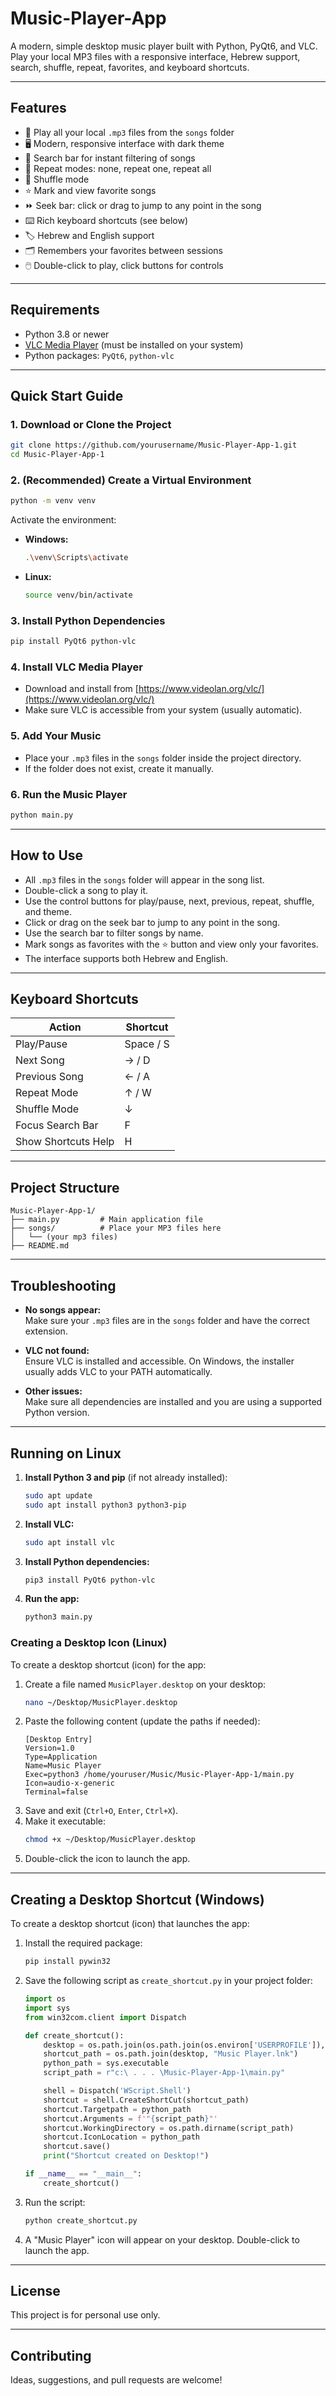 # Music-Player-App

A modern, simple desktop music player built with Python, PyQt6, and VLC.  
Play your local MP3 files with a responsive interface, Hebrew support, search, shuffle, repeat, favorites, and keyboard shortcuts.

---

## Features

- 🎵 Play all your local `.mp3` files from the `songs` folder
- 🖥️ Modern, responsive interface with dark theme
- 🔎 Search bar for instant filtering of songs
- 🔂 Repeat modes: none, repeat one, repeat all
- 🔀 Shuffle mode
- ⭐ Mark and view favorite songs
- ⏩ Seek bar: click or drag to jump to any point in the song
- ⌨️ Rich keyboard shortcuts (see below)
- 🏷️ Hebrew and English support
- 🗂️ Remembers your favorites between sessions
- 🖱️ Double-click to play, click buttons for controls

---

## Requirements

- Python 3.8 or newer
- [VLC Media Player](https://www.videolan.org/vlc/) (must be installed on your system)
- Python packages: `PyQt6`, `python-vlc`

---

## Quick Start Guide

### 1. Download or Clone the Project

```sh
git clone https://github.com/yourusername/Music-Player-App-1.git
cd Music-Player-App-1
```

### 2. (Recommended) Create a Virtual Environment

```sh
python -m venv venv
```
Activate the environment:
- **Windows:**
  ```sh
  .\venv\Scripts\activate
  ```
- **Linux:**
  ```sh
  source venv/bin/activate
  ```

### 3. Install Python Dependencies

```sh
pip install PyQt6 python-vlc
```

### 4. Install VLC Media Player

- Download and install from [https://www.videolan.org/vlc/](https://www.videolan.org/vlc/)
- Make sure VLC is accessible from your system (usually automatic).

### 5. Add Your Music

- Place your `.mp3` files in the `songs` folder inside the project directory.
- If the folder does not exist, create it manually.

### 6. Run the Music Player

```sh
python main.py
```

---

## How to Use

- All `.mp3` files in the `songs` folder will appear in the song list.
- Double-click a song to play it.
- Use the control buttons for play/pause, next, previous, repeat, shuffle, and theme.
- Click or drag on the seek bar to jump to any point in the song.
- Use the search bar to filter songs by name.
- Mark songs as favorites with the ⭐ button and view only your favorites.
- The interface supports both Hebrew and English.

---

## Keyboard Shortcuts

| Action                | Shortcut         |
|-----------------------|-----------------|
| Play/Pause            | Space / S       |
| Next Song             | → / D           |
| Previous Song         | ← / A           |
| Repeat Mode           | ↑ / W           |
| Shuffle Mode          | ↓               |
| Focus Search Bar      | F               |
| Show Shortcuts Help   | H               |

---

## Project Structure

```
Music-Player-App-1/
├── main.py         # Main application file
├── songs/          # Place your MP3 files here
│   └── (your mp3 files)
├── README.md
```

---

## Troubleshooting

- **No songs appear:**  
  Make sure your `.mp3` files are in the `songs` folder and have the correct extension.

- **VLC not found:**  
  Ensure VLC is installed and accessible. On Windows, the installer usually adds VLC to your PATH automatically.

- **Other issues:**  
  Make sure all dependencies are installed and you are using a supported Python version.

---

## Running on Linux

1. **Install Python 3 and pip** (if not already installed):
   ```sh
   sudo apt update
   sudo apt install python3 python3-pip
   ```

2. **Install VLC:**
   ```sh
   sudo apt install vlc
   ```

3. **Install Python dependencies:**
   ```sh
   pip3 install PyQt6 python-vlc
   ```

4. **Run the app:**
   ```sh
   python3 main.py
   ```

### Creating a Desktop Icon (Linux)

To create a desktop shortcut (icon) for the app:

1. Create a file named `MusicPlayer.desktop` on your desktop:
   ```sh
   nano ~/Desktop/MusicPlayer.desktop
   ```
2. Paste the following content (update the paths if needed):
   ```
   [Desktop Entry]
   Version=1.0
   Type=Application
   Name=Music Player
   Exec=python3 /home/youruser/Music/Music-Player-App-1/main.py
   Icon=audio-x-generic
   Terminal=false
   ```
3. Save and exit (`Ctrl+O`, `Enter`, `Ctrl+X`).
4. Make it executable:
   ```sh
   chmod +x ~/Desktop/MusicPlayer.desktop
   ```
5. Double-click the icon to launch the app.

---

## Creating a Desktop Shortcut (Windows)

To create a desktop shortcut (icon) that launches the app:

1. Install the required package:
   ```sh
   pip install pywin32
   ```
2. Save the following script as `create_shortcut.py` in your project folder:
   ```python
   import os
   import sys
   from win32com.client import Dispatch

   def create_shortcut():
       desktop = os.path.join(os.path.join(os.environ['USERPROFILE']), 'Desktop')
       shortcut_path = os.path.join(desktop, "Music Player.lnk")
       python_path = sys.executable
       script_path = r"c:\ . . . \Music-Player-App-1\main.py"

       shell = Dispatch('WScript.Shell')
       shortcut = shell.CreateShortCut(shortcut_path)
       shortcut.Targetpath = python_path
       shortcut.Arguments = f'"{script_path}"'
       shortcut.WorkingDirectory = os.path.dirname(script_path)
       shortcut.IconLocation = python_path
       shortcut.save()
       print("Shortcut created on Desktop!")

   if __name__ == "__main__":
       create_shortcut()
   ```
3. Run the script:
   ```sh
   python create_shortcut.py
   ```
4. A "Music Player" icon will appear on your desktop. Double-click to launch the app.

---

## License

This project is for personal use only.

---

## Contributing

Ideas, suggestions, and pull requests are welcome!